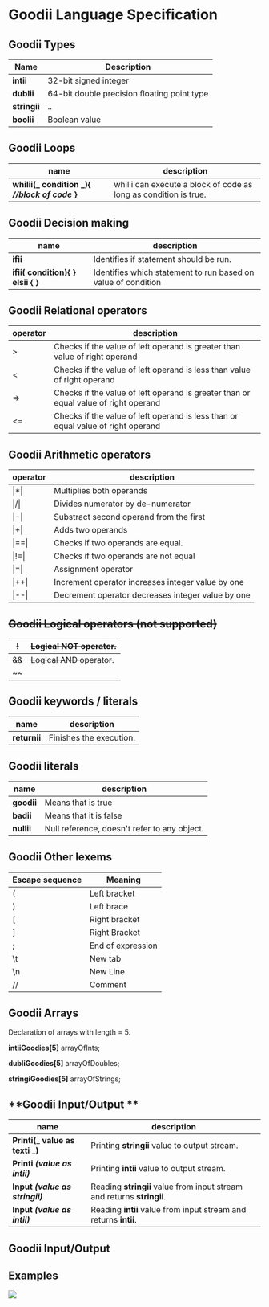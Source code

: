 # Goodii Language Specification

## **Goodii Types**

| Name | Description |
| --- | --- |
| **intii** | 32-bit signed integer |
| **dublii** | 64-bit double precision floating point type |
| **stringii** | .. |
| **boolii** | Boolean value |

## **Goodii Loops**

| name | description |
| --- | --- |
| **whilii(_ condition _){ _//block of code_ }** | whilii can execute a block of code as long as condition is true. |



## **Goodii Decision making**

| name | description |
| --- | --- |
| **ifii** | Identifies if statement should be run. |
| **ifii( __condition__){ ****}**** elsii ****{**** }** | Identifies which statement to run based on value of condition |

## **Goodii Relational operators**

| operator | description |
| --- | --- |
| > | Checks if the value of left operand is greater than value of right operand |
| < | Checks if the value of left operand is less than value of right operand |
| => | Checks if the value of left operand is greater than or equal value of right operand |
| <= | Checks if the value of left operand is less than or equal value of right operand |

## **Goodii Arithmetic operators**

| operator | description |
| --- | --- |
| \|*\| | Multiplies both operands |
| \|/\| | Divides numerator by de-numerator |
| \|-\| | Substract second operand from the first |
| \|+\| | Adds two operands |
| \|==\| | Checks if two operands are equal. |
| \|!=\| | Checks if two operands are not equal |
| \|=\| | Assignment operator |
| \|++\| | Increment operator increases integer value by one |
| \|--\| | Decrement operator decreases integer value by one |

## ~~**Goodii Logical operators (not supported)**~~

| ~~!~~ | ~~Logical NOT operator.~~ |
| --- | --- |
| ~~&amp;&amp;~~ | ~~Logical AND operator.~~ |
| ~~||~~ | ~~Logical OR operator.~~ |

##

## **Goodii keywords / literals**
| name | description |
| --- | --- |
| **returnii** | Finishes the execution. |

## **Goodii literals**

| name | description |
| --- | --- |
| **goodii** | Means that is true |
| **badii** | Means that it is false |
| **nullii** | Null reference, doesn&#39;t refer to any object. |

## **Goodii Other lexems**

| **Escape sequence** | **Meaning** |
| --- | --- |
| ( | Left bracket |
| ) | Left brace |
| [ | Right bracket |
| ] | Right Bracket |
| ; | End of expression |
| \t | New tab |
| \n | New Line |
| // | Comment |

## **Goodii Arrays**

Declaration of arrays with length = 5.

**intiiGoodies[5]** arrayOfInts;

**dubliGoodies[5]** arrayOfDoubles;

**stringiGoodies[5]** arrayOfStrings;



## **Goodii Input/Output **
| name | description |
| --- | --- |
| **Printi(**_ **value as texti** _**)** | Printing **stringii** value to output stream. |
| **Printi** _**(value as intii)**_ | Printing **intii** value to output stream. |
| **Input** _**(value as stringii)**_ | Reading **stringii** value from input stream and returns **stringii**. |
| **Input** _**(value as intii)**_ | Reading **intii** value from input stream and returns **intii**. |

## **Goodii Input/Output**

## **Examples**

![](RackMultipart20201016-4-11zhb6b_html_9c5b6a5a0cb7d6b9.png)
